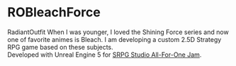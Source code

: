 # ROBleachForce
RadiantOutfit  When I was younger, I loved the Shining Force series and now one of favorite animes is Bleach. I am developing a custom 2.5D Strategy RPG game based on these subjects.  
Developed with Unreal Engine 5 for [SRPG Studio All-For-One Jam](https://itch.io/jam/srpg-one-for-all).
